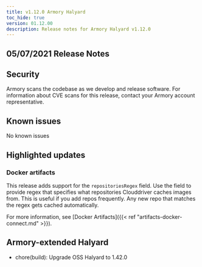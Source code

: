 ```yaml
---
title: v1.12.0 Armory Halyard
toc_hide: true
version: 01.12.00
description: Release notes for Armory Halyard v1.12.0
---
```


## 05/07/2021 Release Notes

## Security

Armory scans the codebase as we develop and release software. For information about CVE scans for this release, contact your Armory account representative.

## Known issues
No known issues

## Highlighted updates

### Docker artifacts

This release adds support for the `repositoriesRegex` field. Use the field to provide regex that specifies what repositories Clouddriver caches images from. This is useful if you add repos frequently. Any new repo that matches the regex gets cached automatically.

For more information, see [Docker Artifacts]({{< ref "artifacts-docker-connect.md" >}}).

## Armory-extended Halyard

- chore(build): Upgrade OSS Halyard to 1.42.0
